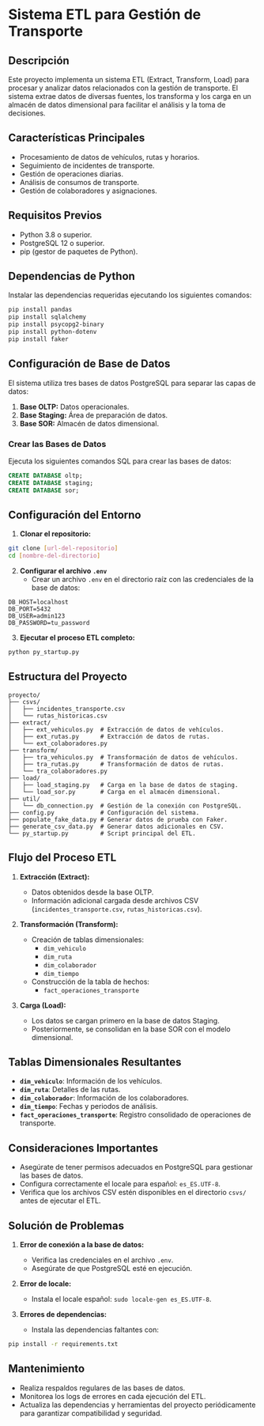 # Sistema ETL para Gestión de Transporte

## Descripción
Este proyecto implementa un sistema ETL (Extract, Transform, Load) para procesar y analizar datos relacionados con la gestión de transporte. El sistema extrae datos de diversas fuentes, los transforma y los carga en un almacén de datos dimensional para facilitar el análisis y la toma de decisiones.

## Características Principales
- Procesamiento de datos de vehículos, rutas y horarios.
- Seguimiento de incidentes de transporte.
- Gestión de operaciones diarias.
- Análisis de consumos de transporte.
- Gestión de colaboradores y asignaciones.

## Requisitos Previos
- Python 3.8 o superior.
- PostgreSQL 12 o superior.
- pip (gestor de paquetes de Python).

## Dependencias de Python
Instalar las dependencias requeridas ejecutando los siguientes comandos:

```bash
pip install pandas
pip install sqlalchemy
pip install psycopg2-binary
pip install python-dotenv
pip install faker
```

## Configuración de Base de Datos
El sistema utiliza tres bases de datos PostgreSQL para separar las capas de datos:
1. **Base OLTP:** Datos operacionales.
2. **Base Staging:** Área de preparación de datos.
3. **Base SOR:** Almacén de datos dimensional.

### Crear las Bases de Datos
Ejecuta los siguientes comandos SQL para crear las bases de datos:

```sql
CREATE DATABASE oltp;
CREATE DATABASE staging;
CREATE DATABASE sor;
```

## Configuración del Entorno

1. **Clonar el repositorio:**

```bash
git clone [url-del-repositorio]
cd [nombre-del-directorio]
```

2. **Configurar el archivo `.env`**
   - Crear un archivo `.env` en el directorio raíz con las credenciales de la base de datos:

```env
DB_HOST=localhost
DB_PORT=5432
DB_USER=admin123
DB_PASSWORD=tu_password
```

3. **Ejecutar el proceso ETL completo:**

```bash
python py_startup.py
```

## Estructura del Proyecto

```plaintext
proyecto/
├── csvs/
│   ├── incidentes_transporte.csv
│   └── rutas_historicas.csv
├── extract/
│   ├── ext_vehiculos.py  # Extracción de datos de vehículos.
│   ├── ext_rutas.py      # Extracción de datos de rutas.
│   └── ext_colaboradores.py
├── transform/
│   ├── tra_vehiculos.py  # Transformación de datos de vehículos.
│   ├── tra_rutas.py      # Transformación de datos de rutas.
│   └── tra_colaboradores.py
├── load/
│   ├── load_staging.py   # Carga en la base de datos de staging.
│   └── load_sor.py       # Carga en el almacén dimensional.
├── util/
│   └── db_connection.py  # Gestión de la conexión con PostgreSQL.
├── config.py             # Configuración del sistema.
├── populate_fake_data.py # Generar datos de prueba con Faker.
├── generate_csv_data.py  # Generar datos adicionales en CSV.
└── py_startup.py         # Script principal del ETL.
```

## Flujo del Proceso ETL

1. **Extracción (Extract):**
   - Datos obtenidos desde la base OLTP.
   - Información adicional cargada desde archivos CSV (`incidentes_transporte.csv`, `rutas_historicas.csv`).

2. **Transformación (Transform):**
   - Creación de tablas dimensionales:
     - `dim_vehiculo`
     - `dim_ruta`
     - `dim_colaborador`
     - `dim_tiempo`
   - Construcción de la tabla de hechos:
     - `fact_operaciones_transporte`

3. **Carga (Load):**
   - Los datos se cargan primero en la base de datos Staging.
   - Posteriormente, se consolidan en la base SOR con el modelo dimensional.

## Tablas Dimensionales Resultantes
- **`dim_vehiculo`**: Información de los vehículos.
- **`dim_ruta`**: Detalles de las rutas.
- **`dim_colaborador`**: Información de los colaboradores.
- **`dim_tiempo`**: Fechas y periodos de análisis.
- **`fact_operaciones_transporte`**: Registro consolidado de operaciones de transporte.

## Consideraciones Importantes
- Asegúrate de tener permisos adecuados en PostgreSQL para gestionar las bases de datos.
- Configura correctamente el locale para español: `es_ES.UTF-8`.
- Verifica que los archivos CSV estén disponibles en el directorio `csvs/` antes de ejecutar el ETL.

## Solución de Problemas

1. **Error de conexión a la base de datos:**
   - Verifica las credenciales en el archivo `.env`.
   - Asegúrate de que PostgreSQL esté en ejecución.

2. **Error de locale:**
   - Instala el locale español: `sudo locale-gen es_ES.UTF-8`.

3. **Errores de dependencias:**
   - Instala las dependencias faltantes con:

```bash
pip install -r requirements.txt
```

## Mantenimiento
- Realiza respaldos regulares de las bases de datos.
- Monitorea los logs de errores en cada ejecución del ETL.
- Actualiza las dependencias y herramientas del proyecto periódicamente para garantizar compatibilidad y seguridad.